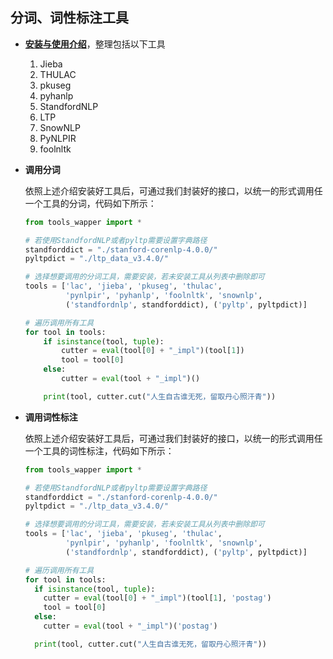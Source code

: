 ## 分词、词性标注工具

- **[安装与使用介绍](./lac_tools.md)**，整理包括以下工具

  1. Jieba
  2. THULAC
  3. pkuseg
  4. pyhanlp
  5. StandfordNLP
  6. LTP
  7. SnowNLP
  8. PyNLPIR
  9. foolnltk

- **调用分词**

  依照上述介绍安装好工具后，可通过我们封装好的接口，以统一的形式调用任一个工具的分词，代码如下所示：

  ```python
  from tools_wapper import *
  
  # 若使用StandfordNLP或者pyltp需要设置字典路径
  standforddict = "./stanford-corenlp-4.0.0/"
  pyltpdict = "./ltp_data_v3.4.0/"
  
  # 选择想要调用的分词工具，需要安装，若未安装工具从列表中删除即可
  tools = ['lac', 'jieba', 'pkuseg', 'thulac',
           'pynlpir', 'pyhanlp', 'foolnltk', 'snownlp',
           ('standfordnlp', standforddict), ('pyltp', pyltpdict)]
  
  # 遍历调用所有工具
  for tool in tools:
      if isinstance(tool, tuple):
          cutter = eval(tool[0] + "_impl")(tool[1])
          tool = tool[0]
      else:
          cutter = eval(tool + "_impl")()
  
      print(tool, cutter.cut("人生自古谁无死，留取丹心照汗青"))
  ```

- **调用词性标注**

  依照上述介绍安装好工具后，可通过我们封装好的接口，以统一的形式调用任一个工具的词性标注，代码如下所示：

  ```python
  from tools_wapper import *

  # 若使用StandfordNLP或者pyltp需要设置字典路径
  standforddict = "./stanford-corenlp-4.0.0/"
  pyltpdict = "./ltp_data_v3.4.0/"

  # 选择想要调用的分词工具，需要安装，若未安装工具从列表中删除即可
  tools = ['lac', 'jieba', 'pkuseg', 'thulac',
           'pynlpir', 'pyhanlp', 'foolnltk', 'snownlp',
           ('standfordnlp', standforddict), ('pyltp', pyltpdict)]

  # 遍历调用所有工具
  for tool in tools:
    if isinstance(tool, tuple):
      cutter = eval(tool[0] + "_impl")(tool[1], 'postag')
      tool = tool[0]
    else:
      cutter = eval(tool + "_impl")('postag')

    print(tool, cutter.cut("人生自古谁无死，留取丹心照汗青"))
  ```

